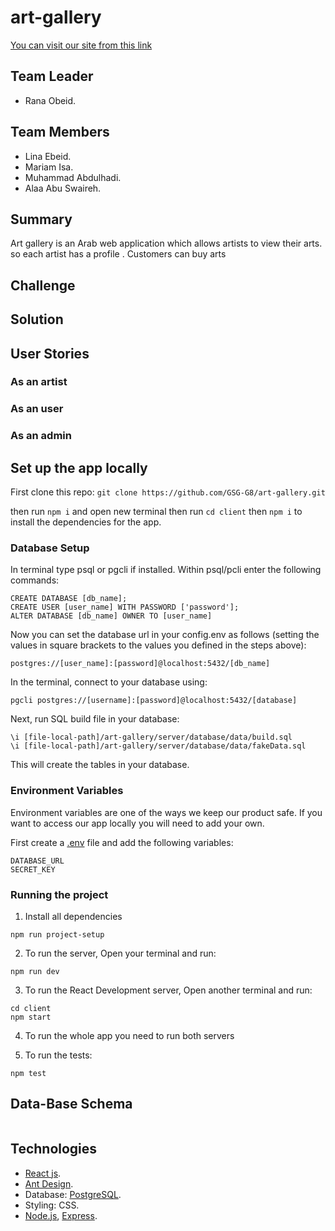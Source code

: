 # art-gallery

[You can visit our site from this link]([])

## Team Leader

- Rana Obeid.

## Team Members

- Lina Ebeid.
- Mariam Isa.
- Muhammad Abdulhadi.
- Alaa Abu Swaireh.

## Summary

Art gallery is an Arab web application which allows artists to view their arts. so each artist has a profile . Customers can buy arts

## Challenge

## Solution

## User Stories

### As an artist

### As an user

### As an admin

## Set up the app locally

First clone this repo: `git clone https://github.com/GSG-G8/art-gallery.git`

then run `npm i` and open new terminal then run `cd client` then `npm i` to install the dependencies for the app.

### Database Setup

In terminal type psql or pgcli if installed. Within psql/pcli enter the following commands:

```CREATE DATABASE
CREATE DATABASE [db_name];
CREATE USER [user_name] WITH PASSWORD ['password'];
ALTER DATABASE [db_name] OWNER TO [user_name]
```

Now you can set the database url in your config.env as follows (setting the values in square brackets to the values you defined in the steps above):

```
postgres://[user_name]:[password]@localhost:5432/[db_name]
```

In the terminal, connect to your database using:

```
pgcli postgres://[username]:[password]@localhost:5432/[database]
```

Next, run SQL build file in your database:

```
\i [file-local-path]/art-gallery/server/database/data/build.sql
\i [file-local-path]/art-gallery/server/database/data/fakeData.sql
```

This will create the tables in your database.

### Environment Variables

Environment variables are one of the ways we keep our product safe. If you want to access our app locally you will need to add your own.

First create a [.env]() file and add the following variables:

```
DATABASE_URL
SECRET_KEY
```

### Running the project

1. Install all dependencies

```
npm run project-setup
```

2. To run the server, Open your terminal and run:

```
npm run dev
```

3. To run the React Development server, Open another terminal and run:

```
cd client
npm start
```

4. To run the whole app you need to run both servers

5. To run the tests:

```
npm test
```

## Data-Base Schema

![]()

## Technologies

- [React js](https://reactjs.org/).
- [Ant Design](https://ant.design/).
- Database: [PostgreSQL](https://www.postgresql.org/).
- Styling: CSS.
- [Node.js](https://nodejs.org/en/), [Express](https://expressjs.com/).
